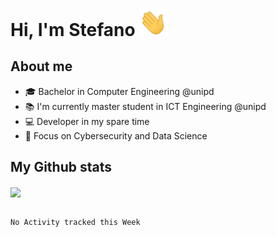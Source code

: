 # Hi, I'm Stefano <img src="https://raw.githubusercontent.com/stefanoleggio/stefanoleggio/img/wave.gif" width="45px">
## About me
- 🎓 Bachelor in Computer Engineering @unipd
- 📚 I'm currently master student in ICT Engineering @unipd
- 💻 Developer in my spare time
- 🎯 Focus on Cybersecurity and Data Science

## My Github stats

<a href="https://github.com/anuraghazra/github-readme-stats" >
  <img align="center" src="https://github-readme-stats.vercel.app/api/top-langs/?username=stefanoleggio&langs_count=10&hide=html,blade&layout=compact&count_private=true&theme=swift" />
</a>
</br>
</br>

<!--START_SECTION:waka-->
```text
No Activity tracked this Week
```
<!--END_SECTION:waka-->

